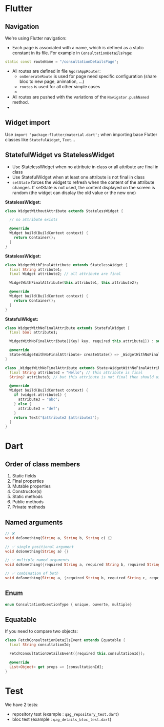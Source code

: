 # Flutter

## Navigation

We're using Flutter navigation:

- Each page is associated with a name, which is defined as a static constant in its file. For
  example in `ConsultationDetailsPage`:

```dart
static const routeName = "/consultationDetailsPage";
```

- All routes are defined in file `AgoraAppRouter`:
  - `onGenerateRoute` is used for page need specific configuration (share bloc to new page, animation, ...)
  - `routes` is used for all other simple cases
  -
- All routes are pushed with the variations of the `Navigator.pushNamed` method.
-
## Widget import

Use `import 'package:flutter/material.dart';` when importing base Flutter classes like
`StatefulWidget`, `Text`...

## StatefulWidget vs StatelessWidget

- Use StatelessWidget when no attribute in class or all attribute are final in class
- Use StatefulWidget when at least one attribute is not final in class
- `setState` forces the widget to refresh when the content of the attribute changes. If setState is
  not used, the content displayed on the screen is random (the widget can display the old value or
  the new one)

**StatelessWidget:**

```dart
class WidgetWithoutAttribute extends StatelessWidget {

  // no attribute exists

  @override
  Widget build(BuildContext context) {
    return Container();
  }
}
```

**StatelessWidget:**

```dart
class WidgetWithFinalAttribute extends StatelessWidget {
  final String attribute1;
  final Widget attribute2; // all attribute are final

  WidgetWithFinalAttribute(this.attribute1, this.attribute2);

  @override
  Widget build(BuildContext context) {
    return Container();
  }
}
```

**StatefulWidget:**

```dart
class WidgetWithNoFinalAttribute extends StatefulWidget {
  final bool attribute1;

  WidgetWithNoFinalAttribute({Key? key, required this.attribute1}) : super(key: key);

  @override
  State<WidgetWithNoFinalAttribute> createState() => _WidgetWithNoFinalAttribute();
}

class _WidgetWithNoFinalAttribute extends State<WidgetWithNoFinalAttribute> {
  final String attribute2 = "Hello"; // this attribute is final
  String? attribute3; // but this attribute is not final then should use StatefulWidget

  @override
  Widget build(BuildContext context) {
    if (widget.attribute1) {
      attribute3 = "abc";
    } else {
      attribute3 = "def";
    }
    return Text("$attribute2 $attribute3");
  }
}
```

# Dart

## Order of class members

1. Static fields
2. Final properties
3. Mutable properties
4. Constructor(s)
5. Static methods
6. Public methods
7. Private methods

## Named arguments

```dart
// ❌
void doSomething(String a, String b, String c) {}

// ✅ single positional argument
void doSomething(String a) {}

// ✅ multiple named arguments
void doSomething({required String a, required String b, required String c}) {}

// ✅ combination of both
void doSomething(String a, {required String b, required String c, required String d}) {}
```

## Enum

```dart
enum ConsultationQuestionType { unique, ouverte, multiple}
```

## Equatable

If you need to compare two objects:

```dart
class FetchConsultationDetailsEvent extends Equatable {
  final String consultationId;

  FetchConsultationDetailsEvent({required this.consultationId});

  @override
  List<Object> get props => [consultationId];
}
```


# Test

We have 2 tests:

- repository test (example : `qag_repository_test.dart`)
- bloc test  (example : `qag_details_bloc_test.dart`)
